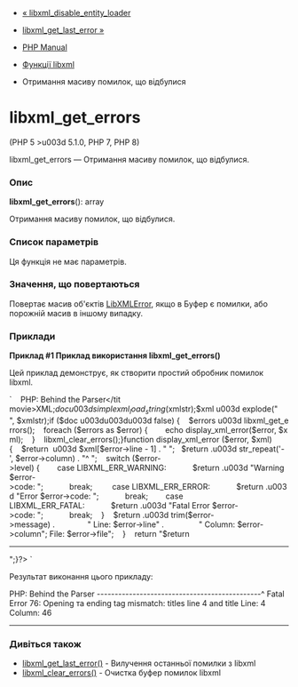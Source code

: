 - [«
libxml_disable_entity_loader](function.libxml-disable-entity-loader.md)
- [libxml_get_last_error »](function.libxml-get-last-error.md)

- [PHP Manual](index.md)
- [Функції libxml](ref.libxml.md)
- Отримання масиву помилок, що відбулися

# libxml_get_errors

(PHP 5 \>u003d 5.1.0, PHP 7, PHP 8)

libxml_get_errors — Отримання масиву помилок, що відбулися.

### Опис

**libxml_get_errors**(): array

Отримання масиву помилок, що відбулися.

### Список параметрів

Ця функція не має параметрів.

### Значення, що повертаються

Повертає масив об'єктів [LibXMLError](class.libxmlerror.md), якщо в
Буфер є помилки, або порожній масив в іншому випадку.

### Приклади

**Приклад #1 Приклад використання **libxml_get_errors()****

Цей приклад демонструє, як створити простий обробник помилок libxml.

` <?phplibxml_use_internal_errors(true);$xmlstr u003d <<< XML<?xml versionu003d'1.0' standaloneu003d'yes'?><movies> <movie>  <titles>PHP: Behind the Parser</tit movie></movies>XML;$doc u003d simplexml_load_string($xmlstr);$xml u003d explode("
", $xmlstr);if ($doc u003du003du003d false) {    $errors u003d libxml_get_errors();    foreach ($errors as $error) {        echo display_xml_error($error, $xml);    }    libxml_clear_errors();}function display_xml_error ($error, $xml){    $return  u003d $xml[$error->line - 1] . "
";   $return .u003d str_repeat('-', $error->column) . "^
";    switch ($error->level) {        case LIBXML_ERR_WARNING:            $return .u003d "Warning $error->code: ";            break;         case LIBXML_ERR_ERROR:            $return .u003d "Error $error->code: ";            break;        case LIBXML_ERR_FATAL:            $return .u003d "Fatal Error $error->code: ";            break;    }    $return .u003d trim($error->message) .               "
Line: $error->line" .                "
Column: $error->column";
File: $error->file";    }    return "$return

--------------------------------------------

";}?> `

Результат виконання цього прикладу:

<titles>PHP: Behind the Parser</title>
----------------------------------------------^
Fatal Error 76: Opening та ending tag mismatch: titles line 4 and title
Line: 4
Column: 46

--------------------------------------------

### Дивіться також

- [libxml_get_last_error()](function.libxml-get-last-error.md) -
Вилучення останньої помилки з libxml
- [libxml_clear_errors()](function.libxml-clear-errors.md) - Очистка
буфер помилок libxml
